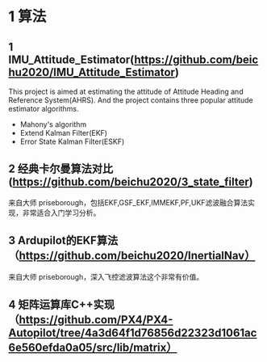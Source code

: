 # 1 算法
## 1 IMU_Attitude_Estimator(https://github.com/beichu2020/IMU_Attitude_Estimator)

This project is aimed at estimating the attitude of Attitude Heading and Reference System(AHRS). And the project contains three popular attitude estimator algorithms.
- Mahony's algorithm
- Extend Kalman Filter(EKF)
- Error State Kalman Filter(ESKF)

## 2 经典卡尔曼算法对比 (https://github.com/beichu2020/3_state_filter)

来自大师 priseborough，包括EKF,GSF_EKF,IMMEKF,PF,UKF滤波融合算法实现，非常适合入门学习分析。

## 3 Ardupilot的EKF算法（https://github.com/beichu2020/InertialNav）
来自大师 priseborough，深入飞控滤波算法这个非常有价值。

## 4 矩阵运算库C++实现（https://github.com/PX4/PX4-Autopilot/tree/4a3d64f1d76856d22323d1061ac6e560efda0a05/src/lib/matrix）

